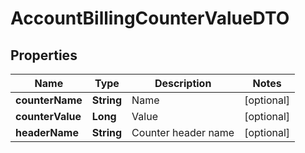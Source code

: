 

# AccountBillingCounterValueDTO


## Properties

| Name | Type | Description | Notes |
|------------ | ------------- | ------------- | -------------|
|**counterName** | **String** | Name |  [optional] |
|**counterValue** | **Long** | Value |  [optional] |
|**headerName** | **String** | Counter header name |  [optional] |



